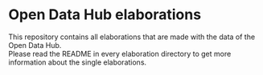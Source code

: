 # Open Data Hub elaborations
This repository contains all elaborations that are made with the data of the Open Data Hub.  
Please read the README in every elaboration directory to get more information about the single elaborations.